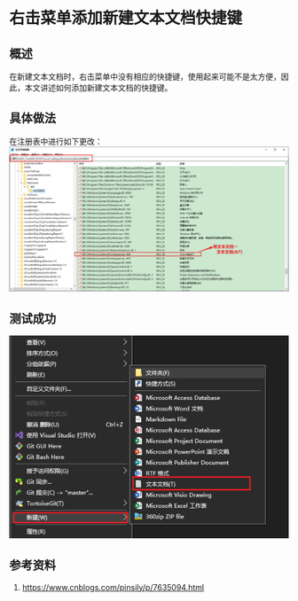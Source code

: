 # 右击菜单添加新建文本文档快捷键  
## 概述  
在新建文本文档时，右击菜单中没有相应的快捷键，使用起来可能不是太方便，因此，本文讲述如何添加新建文本文档的快捷键。  

## 具体做法  
在注册表中进行如下更改：  
![014-1](./img/014-1.png)  

## 测试成功  

![014-2](./img/014-2.png)  


## 参考资料  
1. https://www.cnblogs.com/pinsily/p/7635094.html  